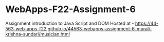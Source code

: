 # WebApps-F22-Assignment-6
Assignment introduction to Java Script and DOM
Hosted at - https://44-563-web-apps-f22.github.io/44563-webapps-assignment-6-murali-krishna-sundari/musician.html